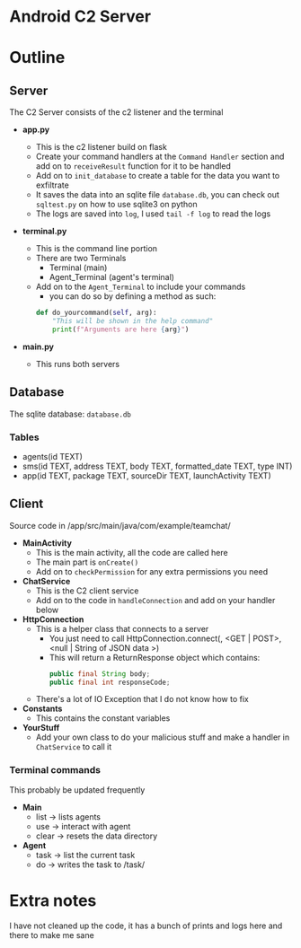# Android C2 Server

# Outline
## Server
The C2 Server consists of the c2 listener and the terminal 
- **app.py** 
  - This is the c2 listener build on flask
  - Create your command handlers at the `Command Handler` section and add on to `receiveResult` function for it to be handled
  - Add on to `init_database` to create a table for the data you want to exfiltrate
  - It saves the data into an sqlite file `database.db`, you can check out `sqltest.py` on how to use sqlite3 on python 
  - The logs are saved into `log`, I used `tail -f log` to read the logs

- **terminal.py**
  - This is the command line portion
  - There are two Terminals
    - Terminal (main)
    - Agent_Terminal (agent's terminal)
  - Add on to the `Agent_Terminal` to include your commands
    - you can do so by defining a method as such:
    ```python
    def do_yourcommand(self, arg):
        "This will be shown in the help command"
        print(f"Arguments are here {arg}")
    ```
- **main.py**
  - This runs both servers

## Database
The sqlite database: `database.db`

### Tables
-  agents(id TEXT)
-  sms(id TEXT, address TEXT, body TEXT, formatted_date TEXT, type INT)
-  app(id TEXT, package TEXT, sourceDir TEXT, launchActivity TEXT)
  
## Client
Source code in /app/src/main/java/com/example/teamchat/
- **MainActivity**
  - This is the main activity, all the code are called here
  - The main part is `onCreate()`
  - Add on to `checkPermission` for any extra permissions you need
- **ChatService**
  - This is the C2 client service
  - Add on to the code in `handleConnection` and add on your handler below
- **HttpConnection**
  - This is a helper class that connects to a server
    - You just need to call HttpConnection.connect(<Server>, <GET | POST>, <null | String of JSON data >)
    - This will return a ReturnResponse object which contains:
      ```java
      public final String body;
      public final int responseCode;
      ```
  - There's a lot of IO Exception that I do not know how to fix
- **Constants**
  - This contains the constant variables
- **YourStuff**
  - Add your own class to do your malicious stuff and make a handler in `ChatService` to call it


### Terminal commands
This probably be updated frequently

- **Main**
  - list -> lists agents
  - use <number> -> interact with agent
  - clear -> resets the data directory 
- **Agent**
  - task -> list the current task
  - do <task> -> writes the task to /task/<id> 

# Extra notes
I have not cleaned up the code, it has a bunch of prints and logs here and there to make me sane
